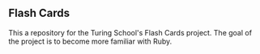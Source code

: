 ##  Flash Cards

This a repository for the Turing School's Flash Cards project. The goal of the project is to become more familiar with Ruby.

